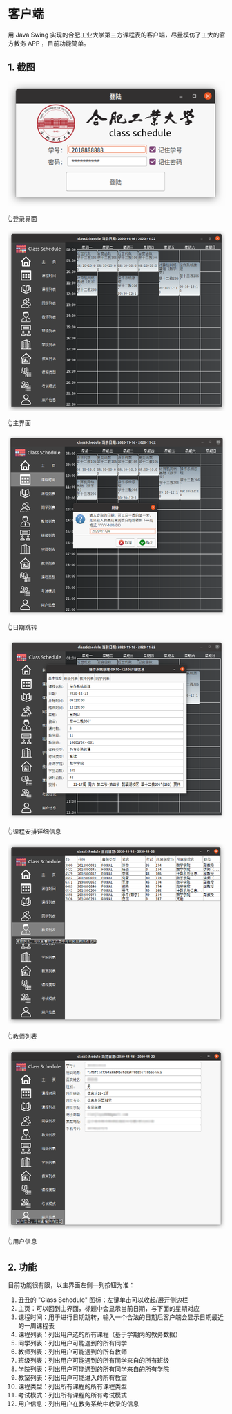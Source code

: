 # 客户端

用 Java Swing 实现的合肥工业大学第三方课程表的客户端，尽量模仿了工大的官方教务 APP ，目前功能简单。

## 1. 截图

![](screenshots/login.png)

👆登录界面

![](screenshots/main.png)

👆主界面

![](screenshots/jump.png)

👆日期跳转

![](screenshots/detail.png)

👆课程安排详细信息

![](screenshots/teacher.png)

👆教师列表

![](screenshots/user.png)

👆用户信息

## 2. 功能

目前功能很有限，以主界面左侧一列按钮为准：

1. 丑丑的 "Class Schedule" 图标：左键单击可以收起/展开侧边栏
1. 主页：可以回到主界面，标题中会显示当前日期，与下面的星期对应
1. 课程时间：用于进行日期跳转，输入一个合法的日期后客户端会显示日期最近的一周课程表
1. 课程列表：列出用户选的所有课程（基于学期内的教务数据）
1. 同学列表：列出用户可能遇到的所有同学
1. 教师列表：列出用户可能遇到的所有教师
1. 班级列表：列出用户可能遇到的所有同学来自的所有班级
1. 学院列表：列出用户可能遇到的所有同学来自的所有学院
1. 教室列表：列出用户可能进入的所有教室
1. 课程类型：列出所有课程的所有课程类型
1. 考试模式：列出所有课程的所有考试模式
1. 用户信息：列出用户在教务系统中收录的信息